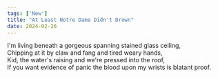 ```yaml
---
tags: ['New']
title: "At Least Notre Dame Didn't Drown"
date: 2024-02-26
---
```


I'm living beneath a gorgeous spanning stained glass ceiling,  
Chipping at it by claw and fang and tired weary hands,  
Kid, the water's raising and we're pressed into the roof,  
If you want evidence of panic the blood upon my wrists is blatant proof.
